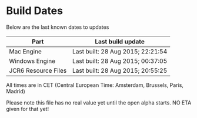 # Build Dates

Below are the last known dates to updates

Part | Last build update
-----|-----
Mac Engine | Last built: 28 Aug 2015; 22:21:54
Windows Engine | Last built: 28 Aug 2015; 00:37:05
JCR6 Resource Files | Last built: 28 Aug 2015; 20:55:25
All times are in CET (Central European Time: Amsterdam, Brussels, Paris, Madrid)


Please note this file has no real value yet until the open alpha starts. NO ETA given for that yet!
